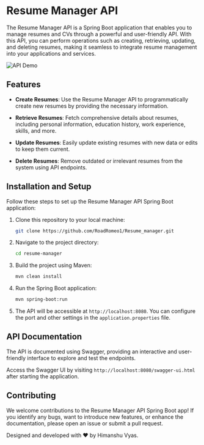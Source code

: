 # Resume Manager API

The Resume Manager API is a Spring Boot application that enables you to manage resumes and CVs through a powerful and user-friendly API. With this API, you can perform operations such as creating, retrieving, updating, and deleting resumes, making it seamless to integrate resume management into your applications and services.

![API Demo](demo.gif)

## Features

- **Create Resumes**: Use the Resume Manager API to programmatically create new resumes by providing the necessary information.

- **Retrieve Resumes**: Fetch comprehensive details about resumes, including personal information, education history, work experience, skills, and more.

- **Update Resumes**: Easily update existing resumes with new data or edits to keep them current.

- **Delete Resumes**: Remove outdated or irrelevant resumes from the system using API endpoints.

## Installation and Setup

Follow these steps to set up the Resume Manager API Spring Boot application:

1. Clone this repository to your local machine:
   ```sh
   git clone https://github.com/RoadRomeo1/Resume_manager.git
   ```

2. Navigate to the project directory:
   ```sh
   cd resume-manager
   ```

3. Build the project using Maven:
   ```sh
   mvn clean install
   ```

4. Run the Spring Boot application:
   ```sh
   mvn spring-boot:run
   ```

5. The API will be accessible at `http://localhost:8080`. You can configure the port and other settings in the `application.properties` file.


## API Documentation
The API is documented using Swagger, providing an interactive and user-friendly interface to explore and test the endpoints.

Access the Swagger UI by visiting `http://localhost:8080/swagger-ui.html` after starting the application.

## Contributing

We welcome contributions to the Resume Manager API Spring Boot app! If you identify any bugs, want to introduce new features, or enhance the documentation, please open an issue or submit a pull request.


Designed and developed with ❤️ by Himanshu Vyas.

